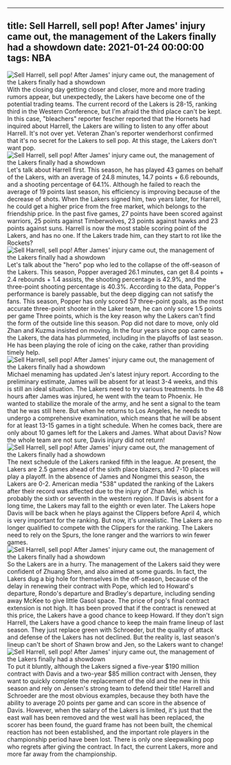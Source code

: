 
---
title: Sell Harrell, sell pop! After James' injury came out, the management of the Lakers finally had a showdown
date: 2021-01-24 00:00:00
tags:  NBA
---
![Sell Harrell, sell pop! After James' injury came out, the management of the Lakers finally had a showdown](94879927-8a00-4810-a039-d3783a425035.gif)
With the closing day getting closer and closer, more and more trading rumors appear, but unexpectedly, the Lakers have become one of the potential trading teams. The current record of the Lakers is 28-15, ranking third in the Western Conference, but I'm afraid the third place can't be kept. In this case, "bleachers" reporter fescher reported that the Hornets had inquired about Harrell, the Lakers are willing to listen to any offer about Harrell. It's not over yet. Veteran Zhan's reporter wenderhorst confirmed that it's no secret for the Lakers to sell pop. At this stage, the Lakers don't want pop.
![Sell Harrell, sell pop! After James' injury came out, the management of the Lakers finally had a showdown](0f702378-9529-4fb1-8c5b-d0453dd3004a.gif)
Let's talk about Harrell first. This season, he has played 43 games on behalf of the Lakers, with an average of 24.8 minutes, 14.7 points + 6.6 rebounds, and a shooting percentage of 64.1%. Although he failed to reach the average of 19 points last season, his efficiency is improving because of the decrease of shots. When the Lakers signed him, two years later, for Harrell, he could get a higher price from the free market, which belongs to the friendship price. In the past five games, 27 points have been scored against warriors, 25 points against Timberwolves, 23 points against hawks and 23 points against suns. Harrell is now the most stable scoring point of the Lakers, and has no one. If the Lakers trade him, can they start to rot like the Rockets?
![Sell Harrell, sell pop! After James' injury came out, the management of the Lakers finally had a showdown](e971e791-3c8a-4023-88fa-22623dc02be7.gif)
Let's talk about the "hero" pop who led to the collapse of the off-season of the Lakers. This season, Popper averaged 26.1 minutes, can get 8.4 points + 2.4 rebounds + 1.4 assists, the shooting percentage is 42.9%, and the three-point shooting percentage is 40.3%. According to the data, Popper's performance is barely passable, but the deep digging can not satisfy the fans. This season, Popper has only scored 57 three-point goals, as the most accurate three-point shooter in the Laker team, he can only score 1.5 points per game Three points, which is the key reason why the Lakers can't find the form of the outside line this season. Pop did not dare to move, only old Zhan and Kuzma insisted on moving. In the four years since pop came to the Lakers, the data has plummeted, including in the playoffs of last season. He has been playing the role of icing on the cake, rather than providing timely help.
![Sell Harrell, sell pop! After James' injury came out, the management of the Lakers finally had a showdown](8c6e8e2c-922e-4a6f-83eb-73fb4d2050e1.gif)
Michael menaming has updated Jen's latest injury report. According to the preliminary estimate, James will be absent for at least 3-4 weeks, and this is still an ideal situation. The Lakers need to try various treatments. In the 48 hours after James was injured, he went with the team to Phoenix. He wanted to stabilize the morale of the army, and he sent a signal to the team that he was still here. But when he returns to Los Angeles, he needs to undergo a comprehensive examination, which means that he will be absent for at least 13-15 games in a tight schedule. When he comes back, there are only about 10 games left for the Lakers and James. What about Davis? Now the whole team are not sure, Davis injury did not return!
![Sell Harrell, sell pop! After James' injury came out, the management of the Lakers finally had a showdown](1a7be813-24d2-42c0-b5d8-7628e4ba78b6.gif)
The next schedule of the Lakers ranked fifth in the league. At present, the Lakers are 2.5 games ahead of the sixth place blazers, and 7-10 places will play a playoff. In the absence of James and Nongmei this season, the Lakers are 0-2. American media "538" updated the ranking of the Lakers after their record was affected due to the injury of Zhan Mei, which is probably the sixth or seventh in the western region. If Davis is absent for a long time, the Lakers may fall to the eighth or even later. The Lakers hope Davis will be back when he plays against the Clippers before April 4, which is very important for the ranking. But now, it's unrealistic. The Lakers are no longer qualified to compete with the Clippers for the ranking. The Lakers need to rely on the Spurs, the lone ranger and the warriors to win fewer games.
![Sell Harrell, sell pop! After James' injury came out, the management of the Lakers finally had a showdown](ac68e0d7-1c17-4553-8aca-809efaed6286.gif)
So the Lakers are in a hurry. The management of the Lakers said they were confident of Zhuang Shen, and also aimed at some guards. In fact, the Lakers dug a big hole for themselves in the off-season, because of the delay in renewing their contract with Pope, which led to Howard's departure, Rondo's departure and Bradley's departure, including sending away McKee to give little Gasol space. The price of pop's final contract extension is not high. It has been proved that if the contract is renewed at this price, the Lakers have a good chance to keep Howard. If they don't sign Harrell, the Lakers have a good chance to keep the main frame lineup of last season. They just replace green with Schroeder, but the quality of attack and defense of the Lakers has not declined. But the reality is, last season's lineup can't be short of Shawn brow and Jen, so the Lakers want to change!
![Sell Harrell, sell pop! After James' injury came out, the management of the Lakers finally had a showdown](182c8ec3-47d9-4aa4-b797-5a552fc36574.gif)
To put it bluntly, although the Lakers signed a five-year $190 million contract with Davis and a two-year $85 million contract with Jensen, they want to quickly complete the replacement of the old and the new in this season and rely on Jensen's strong team to defend their title! Harrell and Schroeder are the most obvious examples, because they both have the ability to average 20 points per game and can score in the absence of Davis. However, when the salary of the Lakers is limited, it's just that the east wall has been removed and the west wall has been replaced, the scorer has been found, the guard frame has not been built, the chemical reaction has not been established, and the important role players in the championship period have been lost. There is only one sleepwalking pop who regrets after giving the contract. In fact, the current Lakers, more and more far away from the championship.